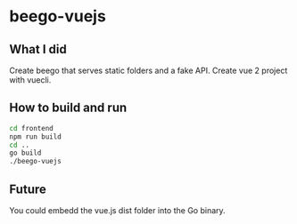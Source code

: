 # beego-vuejs

## What I did
Create beego that serves static folders and a fake API.
Create vue 2 project with vuecli.

## How to build and run
```bash
cd frontend
npm run build
cd ..
go build
./beego-vuejs
```

## Future
You could embedd the vue.js dist folder into the Go binary.
